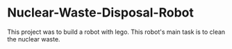 # Nuclear-Waste-Disposal-Robot
This project was to build a robot with lego. This robot's main task is to clean the nuclear waste.
